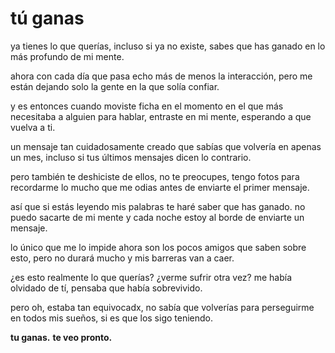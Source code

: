 # tú ganas

ya tienes lo que querías,
incluso si ya no existe,
sabes que has ganado
en lo más profundo de mi mente.

ahora con cada día que pasa
echo más de menos la interacción,
pero me están dejando solo
la gente en la que solía confiar.

y es entonces cuando moviste ficha
en el momento en el que más necesitaba a alguien para hablar,
entraste en mi mente,
esperando a que vuelva a ti.

un mensaje tan cuidadosamente creado
que sabías que volvería en apenas un mes,
incluso si tus últimos mensajes
dicen lo contrario.

pero también te deshiciste de ellos,
no te preocupes, tengo fotos
para recordarme lo mucho que me odias
antes de enviarte el primer mensaje.

así que si estás leyendo mis palabras
te haré saber que has ganado.
no puedo sacarte de mi mente
y cada noche estoy al borde de enviarte un mensaje.

lo único que me lo impide ahora
son los pocos amigos que saben sobre esto,
pero no durará mucho
y mis barreras van a caer.

¿es esto realmente lo que querías?
¿verme sufrir otra vez?
me había olvidado de tí,
pensaba que había sobrevivido.

pero oh, estaba tan equivocadx,
no sabía que volverías
para perseguirme en todos mis sueños,
si es que los sigo teniendo.

**tu ganas.**
**te veo pronto.**